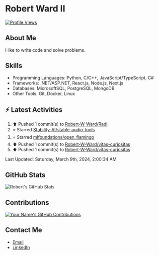 
# Robert Ward II

[![Profile Views](https://komarev.com/ghpvc/?username=Robert-W-Ward)](https://github.com/Robert-W-Ward)

## About Me
I like to write code and solve problems.

## Skills
- Programming Languages: Python, C/C++, JavaScript/TypeScript, C#
- Frameworks: .NET/ASP.NET, React.js, Node.js, Next.js
- Databases: MicrosoftSQL, PostgreSQL, MongoDB
- Other Tools: Git, Docker, Linux

## :zap: Latest Activities
<!--RECENT_ACTIVITY:start-->
1. ⬆️ Pushed 1 commit(s) to [Robert-W-Ward/Radi](https://github.com/Robert-W-Ward/Radi)
2. ⭐ Starred [Stability-AI/stable-audio-tools](https://github.com/Stability-AI/stable-audio-tools)
3. ⭐ Starred [mlfoundations/open_flamingo](https://github.com/mlfoundations/open_flamingo)
4. ⬆️ Pushed 1 commit(s) to [Robert-W-Ward/vitas-curiositas](https://github.com/Robert-W-Ward/vitas-curiositas)
5. ⬆️ Pushed 1 commit(s) to [Robert-W-Ward/vitas-curiositas](https://github.com/Robert-W-Ward/vitas-curiositas)
<!--RECENT_ACTIVITY:end-->

<!--RECENT_ACTIVITY:last_update-->
Last Updated: Saturday, March 9th, 2024, 2:00:34 AM
<!--RECENT_ACTIVITY:last_update_end-->

<!--END_SECTIN:activity-->
## GitHub Stats
![Robert's GitHub Stats](https://github-readme-stats.vercel.app/api?username=Robert-W-Ward&show_icons=true&theme=radical)

## Contributions
[![Your Name's GitHub Contributions](https://github-readme-streak-stats.herokuapp.com/?user=Robert-W-Ward&theme=radical)](https://github.com/your-username)

## Contact Me
- [Email](mailto:robertwesleyward2019@gmail.com)
- [LinkedIn](https://linkedin.com/in/https://www.linkedin.com/in/robert-ward-ii/)

